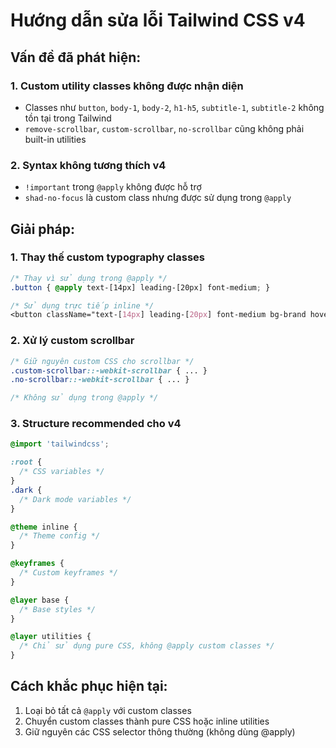# Hướng dẫn sửa lỗi Tailwind CSS v4

## Vấn đề đã phát hiện:

### 1. **Custom utility classes không được nhận diện**

- Classes như `button`, `body-1`, `body-2`, `h1-h5`, `subtitle-1`, `subtitle-2` không tồn tại trong Tailwind
- `remove-scrollbar`, `custom-scrollbar`, `no-scrollbar` cũng không phải built-in utilities

### 2. **Syntax không tương thích v4**

- `!important` trong `@apply` không được hỗ trợ
- `shad-no-focus` là custom class nhưng được sử dụng trong `@apply`

## Giải pháp:

### 1. **Thay thế custom typography classes**

```css
/* Thay vì sử dụng trong @apply */
.button { @apply text-[14px] leading-[20px] font-medium; }

/* Sử dụng trực tiếp inline */
<button className="text-[14px] leading-[20px] font-medium bg-brand hover:bg-brand-100">
```

### 2. **Xử lý custom scrollbar**

```css
/* Giữ nguyên custom CSS cho scrollbar */
.custom-scrollbar::-webkit-scrollbar { ... }
.no-scrollbar::-webkit-scrollbar { ... }

/* Không sử dụng trong @apply */
```

### 3. **Structure recommended cho v4**

```css
@import 'tailwindcss';

:root {
  /* CSS variables */
}
.dark {
  /* Dark mode variables */
}

@theme inline {
  /* Theme config */
}

@keyframes {
  /* Custom keyframes */
}

@layer base {
  /* Base styles */
}

@layer utilities {
  /* Chỉ sử dụng pure CSS, không @apply custom classes */
}
```

## Cách khắc phục hiện tại:

1. Loại bỏ tất cả `@apply` với custom classes
2. Chuyển custom classes thành pure CSS hoặc inline utilities
3. Giữ nguyên các CSS selector thông thường (không dùng @apply)
